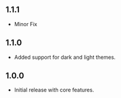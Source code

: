 ## 1.1.1

* Minor Fix

## 1.1.0

* Added support for dark and light themes.

## 1.0.0

* Initial release with core features.